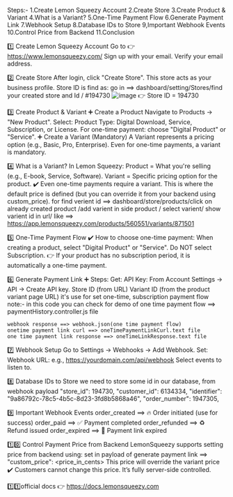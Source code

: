 Steps:- 
    1.Create Lemon Squeezy Account
    2.Create Store
    3.Create Product & Variant
    4.What is a Variant?
    5.One-Time Payment Flow
    6.Generate Payment Link
    7.Webhook Setup
    8.Database IDs to Store
    9,Important Webhook Events
    10.Control Price from Backend
    11.Conclusion


1️⃣ Create Lemon Squeezy Account
    Go to 👉 https://www.lemonsqueezy.com/
    Sign up with your email.
    Verify your email address.

2️⃣ Create Store
    After login, click "Create Store".
    This store acts as your business profile.
    Store ID is find as:
        go in ==> dashboard/setting/Stores/find your created store and Id / #194730
        ![image](https://github.com/user-attachments/assets/4eb5c4b3-1419-48c9-95ff-48428cfd0854)
        👉 Store ID = 194730

3️⃣ Create Product & Variant
    ➕ Create a Product
    Navigate to Products → "New Product".
    Select:
    Product Type: Digital Download, Service, Subscription, or License.
    For one-time payment: choose "Digital Product" or "Service".
    ➕ Create a Variant (Mandatory)
    A Variant represents a pricing option (e.g., Basic, Pro, Enterprise).
    Even for one-time payments, a variant is mandatory.

4️⃣ What is a Variant?
    In Lemon Squeezy:
    Product = What you're selling (e.g., E-book, Service, Software).
    Variant = Specific pricing option for the product.
    ✔️ Even one-time payments require a variant.
    This is where the default price is defined (but you can override it from your backend using custom_price).
    for find verient id ==> dashboard/store/products/click on already created product /add varient in side product / select varient/ show varient id in url/ like ==> https://app.lemonsqueezy.com/products/560551/variants/871501

5️⃣ One-Time Payment Flow
    ✔️ How to choose one-time payment:
    When creating a product, select "Digital Product" or "Service".
    Do NOT select Subscription.
    👉 If your product has no subscription period, it is automatically a one-time payment.

6️⃣ Generate Payment Link
    ➕ Steps:
    Get:
    API Key:
        From Account Settings → API → Create API key.
        Store ID (from URL)
        Variant ID (from the product variant page URL) it's use for set one-time, subscription payment flow
    note:- in this code you can check for demo of one time payment flow ==> paymentHistory.controller.js file
    
    webhook response ==> webhook.json(one time payment flow)
    onetime payment link curl ==> oneTimePaymentLinkCurl.text file
    one time payment link response ==> oneTimeLinkResponse.text file

7️⃣ Webhook Setup
    Go to Settings → Webhooks → Add Webhook.
    Set:
    Webhook URL:
    e.g., https://yourdomain.com/api/webhook
    Select events to listen to.

8️⃣ Database IDs to Store
    we need to store some id in our database, from webhook payload
        "store_id": 194730,
        "customer_id": 6134334,
        "identifier": "9a86792c-78c5-4b5c-8d23-3fd8b5868a46",
        "order_number": 1947305,

9️⃣ Important Webhook Events
    order_created	==> 🔥 Order initiated (use for success)
    order_paid	    ==> ✅ Payment completed
    order_refunded	==> ♻️ Refund issued
    order_expired	==> 🚫 Payment link expired

1️⃣0️⃣ Control Payment Price from Backend
    LemonSqueezy supports setting price from backend using:
    set in payload of generate payment link ==> "custom_price": <price_in_cents>
    This price will override the variant price
    ✔️ Customers cannot change this price. It’s fully server-side controlled.

1️⃣1️⃣official docs 👉 https://docs.lemonsqueezy.com



